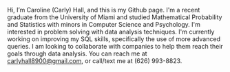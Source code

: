 Hi, I’m Caroline (Carly) Hall, and this is my Github page. I'm a recent graduate from the University of Miami and studied Mathematical Probability and Statistics with minors in Computer Science and Psychology. I'm interested in problem solving with data analysis techniques. 
I'm currently working on improving my SQL skills, specifically the use of more advanced queries.
I am looking to collaborate with companies to help them reach their goals through data analysis.
You can reach me at carlyhall8900@gmail.com, or call/text me at (626) 993-8823.

<!---
carlyhall4/carlyhall4 is a ✨ special ✨ repository because its `README.md` (this file) appears on your GitHub profile.
You can click the Preview link to take a look at your changes.
--->
